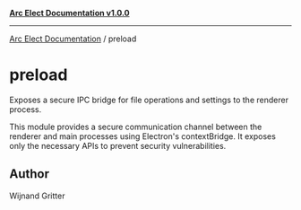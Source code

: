 [**Arc Elect Documentation v1.0.0**](../README.md)

---

[Arc Elect Documentation](../modules.md) / preload

# preload

Exposes a secure IPC bridge for file operations and settings to the renderer process.

This module provides a secure communication channel between the renderer
and main processes using Electron's contextBridge. It exposes only the
necessary APIs to prevent security vulnerabilities.

## Author

Wijnand Gritter
